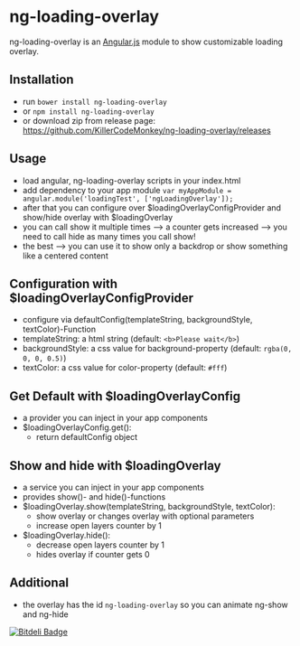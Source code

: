 # ng-loading-overlay
ng-loading-overlay is an [Angular.js](http://angularjs.org/) module to show customizable loading overlay.

## Installation
- run `bower install ng-loading-overlay`
- or `npm install ng-loading-overlay`
- or download zip from release page: https://github.com/KillerCodeMonkey/ng-loading-overlay/releases

## Usage
- load angular, ng-loading-overlay scripts in your index.html
- add dependency to your app module `var myAppModule = angular.module('loadingTest', ['ngLoadingOverlay']);`
- after that you can configure over $loadingOverlayConfigProvider and show/hide overlay with $loadingOverlay
- you can call show it multiple times --> a counter gets increased --> you need to call hide as many times you call show!
- the best --> you can use it to show only a backdrop or show something like a centered content

## Configuration with $loadingOverlayConfigProvider
- configure via defaultConfig(templateString, backgroundStyle, textColor)-Function
- templateString: a html string (default: `<b>Please wait</b>`)
- backgroundStyle: a css value for background-property (default: `rgba(0, 0, 0, 0.5)`)
- textColor: a css value for color-property (default: `#fff`)

## Get Default with $loadingOverlayConfig
- a provider you can inject in your app components
- $loadingOverlayConfig.get():
  - return defaultConfig object

## Show and hide with $loadingOverlay
- a service you can inject in your app components
- provides show()- and hide()-functions
- $loadingOverlay.show(templateString, backgroundStyle, textColor):
  - show overlay or changes overlay with optional parameters
  - increase open layers counter by 1
- $loadingOverlay.hide():
  - decrease open layers counter by 1
  - hides overlay if counter gets 0

 ## Additional
 - the overlay has the id `ng-loading-overlay` so you can animate ng-show and ng-hide


[![Bitdeli Badge](https://d2weczhvl823v0.cloudfront.net/KillerCodeMonkey/ng-loading-overlay/trend.png)](https://bitdeli.com/free "Bitdeli Badge")

